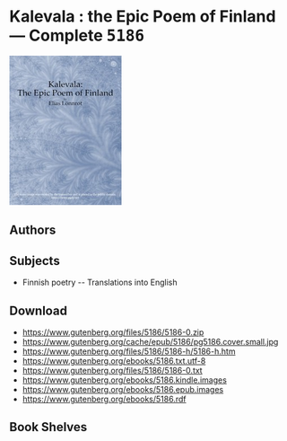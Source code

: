 # Kalevala : the Epic Poem of Finland — Complete <kbd>5186</kbd>

![](./cover.medium.jpg "")

## Authors



## Subjects


 - Finnish poetry -- Translations into English

## Download


 - https://www.gutenberg.org/files/5186/5186-0.zip
 - https://www.gutenberg.org/cache/epub/5186/pg5186.cover.small.jpg
 - https://www.gutenberg.org/files/5186/5186-h/5186-h.htm
 - https://www.gutenberg.org/ebooks/5186.txt.utf-8
 - https://www.gutenberg.org/files/5186/5186-0.txt
 - https://www.gutenberg.org/ebooks/5186.kindle.images
 - https://www.gutenberg.org/ebooks/5186.epub.images
 - https://www.gutenberg.org/ebooks/5186.rdf

## Book Shelves


